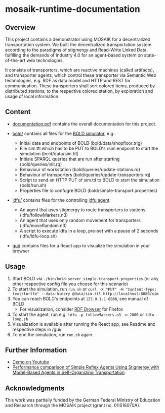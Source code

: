 # mosaik-runtime-documentation
## Overview
This project contains a demonstrator using MOSAIK for a decentralized transportation system. We built the decentralized transportation system according to the paradigms of stigmergy and Read-Write Linked Data, fulfilling the demands of Industry 4.0 for an agent-based system on state-of-the-art web technologies.

It consists of transporters, which are reactive machines (called artifacts), and transporter agents, which control these transporter via Semantic Web technologies, e.g. RDF as data model and HTTP and REST for communication. 
These transporters shall sort colored items, produced by distributed stations, to the respective colored station, by exploration and usage of local information.

## Content

* [documentation.pdf](documentation.pdf) contains the overall documentation for this project.

* [bold/](bold/) contains all files for the [BOLD simulator](https://github.com/bold-benchmark/bold-server), e.g.:
  * Initial data and endpoints of BOLD (bold/data/shopfloor.trig)
  * File sim.ttl which has to be PUT to BOLD's /sim endpoint to start the simulation (bold/data/sim.ttl)
  * Initiale SPARQL queries that are run after starting (bold/queries/init.rq)
  * Behaviour of workstation (bold/queries/update-stations.rq)
  * Behaviour of transporters (bold/queries/update-transporters.rq)
  * Script to send an HTTP PUT of sim.ttl to BOLD to start the simulation (bold/run.sh)
  * Properties file to confugre BOLD (bold/simple-transport.properties)

* [ldfu/](ldfu/) contains files for the controlling [ldfu agent](https://linked-data-fu.github.io/):
  * An agent that uses stigmergy to route transporters to stations (ldfu/followMarkers.n3)
  * An agent that uses only random movement for transporters (ldfu/moveRandom.n3)
  * A script to execute ldfu in a loop, pre-set with a pause of 2 seconds (ldfu/ldfu-loop.sh)

* [gui/](gui/) contains files for a React app to visualize the simulation in your browser

## Usage

1. Start BOLD via `./bin/bold-server simple-transport.properties` (or any other respective config file you choose for this scenario)
2. To start the simulation, run `run.sh` or `curl -X "PUT" -H "Content-Type: text/turtle" --data-binary @data/sim.ttl http://localhost:8080/sim`
3. You can reach BOLD's endpoints at `127.0.1.1:8080`, see manual of BOLD
    * For visualization, consider [RDF Browser](https://github.com/kianschmalenbach/rdf-browser) for Firefox
4. To start the agent, run e.g. `ldfu -p followMarkers.n3 -n 2000` or `ldfu-loop.sh`
5. Visualization is available after running the React app, see Readme and respective steps in /gui/
6. To end the simulation, run `run.sh` again 

## Further Information

* [Demo on Youtube](https://youtu.be/3XJqU43tN0k)
* [Performance comparison of Simple Reflex Agents Using Stigmergy with Model-Based Agents in Self-Organizing Transportation](https://github.com/wintechis/Model_Based_VS_SRA_Stigmergy)

## Acknowledgments

This work was partially funded by the German Federal Ministry of Education and Research through the MOSAIK project (grant no. 01IS18070A).
